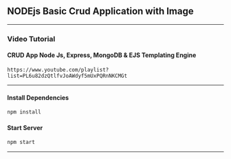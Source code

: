 ## NODEjs Basic Crud Application with Image

---

### Video Tutorial

#### CRUD App Node Js, Express, MongoDB & EJS Templating Engine

```url
https://www.youtube.com/playlist?list=PL6u82dzQtlfvJoAWdyf5mUxPQRnNKCMGt
```

---

#### Install Dependencies

```sh
npm install
```

#### Start Server

```sh
npm start
```

---
